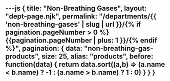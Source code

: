 ---js
{
  title: "Non-Breathing Gases",
  layout: "dept-page.njk",
  permalink: "/departments/{{ 'non-breathing-gases' | slug | url }}/{% if pagination.pageNumber > 0 %}{{pagination.pageNumber | plus: 1 }}/{% endif %}",
  pagination: {
    data: "non-breathing-gas-products",
    size: 25,
    alias: "products",
    before: function(data) { 
      return data.sort((a,b) => (a.name < b.name) ? -1 : (a.name > b.name) ? 1 : 0)
    }
  }
}
---


